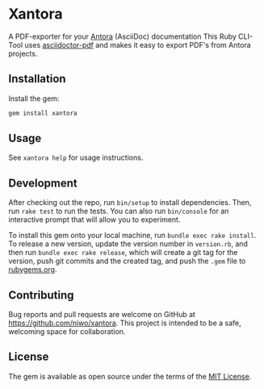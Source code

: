 # Xantora

A PDF-exporter for your [Antora](https://antora.org/) (AsciiDoc) documentation
This Ruby CLI-Tool uses [asciidoctor-pdf](https://asciidoctor.org/docs/asciidoctor-pdf/) and makes it easy to export PDF's from Antora projects.

## Installation

Install the gem:

```sh
gem install xantora
```

## Usage

See `xantora help` for usage instructions.

## Development

After checking out the repo, run `bin/setup` to install dependencies. Then, run `rake test` to run the tests. You can also run `bin/console` for an interactive prompt that will allow you to experiment.

To install this gem onto your local machine, run `bundle exec rake install`. To release a new version, update the version number in `version.rb`, and then run `bundle exec rake release`, which will create a git tag for the version, push git commits and the created tag, and push the `.gem` file to [rubygems.org](https://rubygems.org).

## Contributing

Bug reports and pull requests are welcome on GitHub at https://github.com/niwo/xantora. This project is intended to be a safe, welcoming space for collaboration.

## License

The gem is available as open source under the terms of the [MIT License](https://opensource.org/licenses/MIT).
